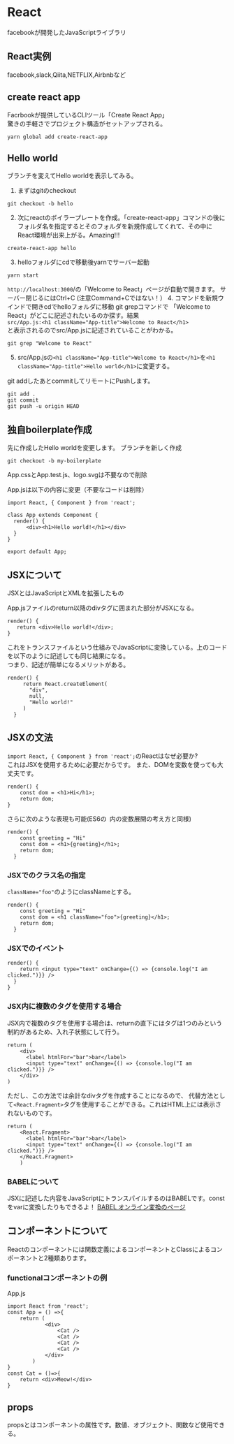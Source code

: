 # React
facebookが開発したJavaScriptライブラリ
## React実例
facebook,slack,Qiita,NETFLIX,Airbnbなど

## create react app
Facrbookが提供しているCLIツール「Create React App」  
驚きの手軽さでプロジェクト構造がセットアップされる。
```
yarn global add create-react-app
```

## Hello world

ブランチを変えてHello worldを表示してみる。
1. まずはgitのcheckout
```
git checkout -b hello
```
2. 次にreactのボイラープレートを作成。「create-react-app」コマンドの後にフォルダ名を指定するとそのフォルダを新規作成してくれて、その中にReact環境が出来上がる。Amazing!!!
```
create-react-app hello
```
3. helloフォルダにcdで移動後yarnでサーバー起動
```
yarn start
```
`http://localhost:3000`/の「Welcome to React」ページが自動で開きます。
サーバー閉じるにはCtrl+C (注意Command+Cではない！）
4. コマンドを新規ウインドで開きcdでhelloフォルダに移動 
git grepコマンドで 「Welcome to React」がどこに記述されたいるのか探す。結果  
`src/App.js:<h1 className="App-title">Welcome to React</h1>`  
と表示されるのでsrc/App.jsに記述されていることがわかる。
```
git grep "Welcome to React"
```
5. src/App.jsの`<h1 className="App-title">Welcome to React</h1>`を`<h1 className="App-title">Hello world</h1>`に変更する。

git addしたあとcommitしてリモートにPushします。
```
git add .  
git commit
git push -u origin HEAD
```
## 独自boilerplate作成

先に作成したHello worldを変更します。
ブランチを新しく作成

```
git checkout -b my-boilerplate
```
App.cssとApp.test.js、logo.svgは不要なので削除

App.jsは以下の内容に変更（不要なコードは削除）
```
import React, { Component } from 'react';

class App extends Component {
  render() {   
      <div><h1>Hello world!</h1></div>
  }
}

export default App;
```

## JSXについて
JSXとはJavaScriptとXMLを拡張したもの

App.jsファイルのreturn以降のdivタグに囲まれた部分がJSXになる。
```
render() {
   return <div>Hello world!</div>;
}
```
これをトランスファイルという仕組みでJavaScriptに変換している。上のコードを以下のように記述しても同じ結果になる。  
つまり、記述が簡単になるメリットがある。
```
render() {
     return React.createElement(
       "div",
       null,
       "Hello world!"
     )
  }
```

## JSXの文法
`import React, { Component } from 'react';`のReactはなぜ必要か?  
これはJSXを使用するために必要だからです。
また、DOMを変数を使っても大丈夫です。

```
render() {
    const dom = <h1>Hi</h1>;
    return dom;
}
```
さらに次のような表現も可能(ES6の` `内の変数展開の考え方と同様)
```
render() {
    const greeting = "Hi"
    const dom = <h1>{greeting}</h1>;
    return dom;
  }
```
### JSXでのクラス名の指定
`className="foo"`のようにclassNameとする。
```
render() {
    const greeting = "Hi"
    const dom = <h1 className="foo">{greeting}</h1>;
    return dom;
  }
```

### JSXでのイベント

```
render() {
    return <input type="text" onChange={() => {console.log("I am clicked.")}} />
  }
}
```

### JSX内に複数のタグを使用する場合
JSX内で複数のタグを使用する場合は、returnの直下にはタグは1つのみという制約があるため、入れ子状態にして行う。

```
return (
    <div>
      <label htmlFor="bar">bar</label>
      <input type="text" onChange={() => {console.log("I am clicked.")}} />
    </div>
)
```
ただし、この方法では余計なdivタグを作成することになるので、
代替方法として`<React.Fragment>`タグを使用することができる。これはHTML上には表示されないものです。
```
return (
    <React.Fragment>
      <label htmlFor="bar">bar</label>
      <input type="text" onChange={() => {console.log("I am clicked.")}} />
    </React.Fragment>
    )
```

### BABELについて
JSXに記述した内容をJavaScriptにトランスパイルするのはBABELです。constをvarに変換したりもできるよ！
[BABEL オンライン変換のページ](https://babeljs.io/repl/)

## コンポーネントについて
Reactのコンポーネントには関数定義によるコンポーネントとClassによるコンポーネントと2種類あります。

### functionalコンポーネントの例

App.js
```
import React from 'react';
const App = () =>{
	return (
			<div>
				<Cat />
				<Cat />
				<Cat />
				<Cat />
			</div>
		)
}
const Cat = ()=>{
	return <div>Meow!</div>
}
```

## props
propsとはコンポーネントの属性です。数値、オブジェクト、関数など使用できる。
